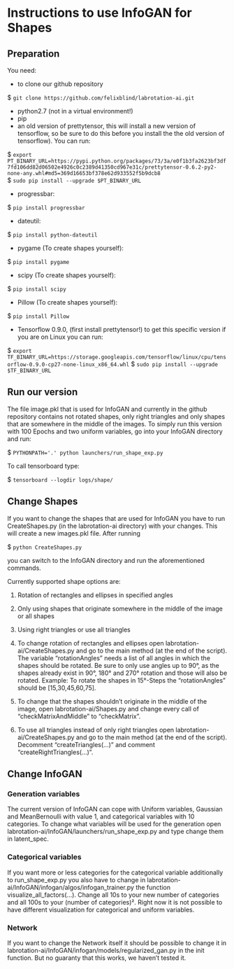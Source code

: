 # Instructions to use InfoGAN for Shapes

## Preparation
You need:
* to clone our github repository

$ `git clone https://github.com/felixblind/labrotation-ai.git`

* python2.7 (not in a virtual environment!)
* pip
* an old version of prettytensor, this will install a new version of tensorflow, so be sure to do this before you install the the old version of tensorflow). You can run:

$ `export PT_BINARY_URL=https://pypi.python.org/packages/73/3a/e0f1b3fa2623bf3df7fd106dd82d06502e4926c0c2389d41350cd967e31c/prettytensor-0.6.2-py2-none-any.whl#md5=369d16653bf378e62d933552f5b9dcb8`                   
$ `sudo pip install --upgrade $PT_BINARY_URL`

* progressbar:

$ `pip install progressbar`

* dateutil:

$ `pip install python-dateutil`

* pygame (To create shapes yourself):

$ `pip install pygame`

* scipy (To create shapes yourself):

$ `pip install scipy`

* Pillow (To create shapes yourself):

$ `pip install Pillow`

* Tensorflow 0.9.0, (first install prettytensor!) to get this specific version if you are on Linux you can run:
		
$ `export TF_BINARY_URL=https://storage.googleapis.com/tensorflow/linux/cpu/tensorflow-0.9.0-cp27-none-linux_x86_64.whl`                  $ `sudo pip install --upgrade $TF_BINARY_URL`

## Run our version
The file image.pkl that is used for InfoGAN and currently in the github repository contains not rotated shapes, only right triangles and only shapes that are somewhere in the middle of the images. To simply run this version with 100 Epochs and two uniform variables, go into your InfoGAN directory and run:

$ `PYTHONPATH='.' python launchers/run_shape_exp.py`

To call tensorboard type:

$ `tensorboard --logdir logs/shape/`

## Change Shapes
If you want to change the shapes that are used for InfoGAN you have to run CreateShapes.py (in the labrotation-ai directory) with your changes. This will create a new images.pkl file. After running 

$ `python CreateShapes.py`

you can switch to the InfoGAN directory and run the aforementioned commands.

Currently supported shape options are:
1. Rotation of rectangles and ellipses in specified angles
2. Only using shapes that originate somewhere in the middle of the image or all shapes
3. Using right triangles or use all triangles

1. To change rotation of rectangles and ellipses open labrotation-ai/CreateShapes.py and go to the main method (at the end of the script). The variable “rotationAngles” needs a list of all angles in which the shapes should be rotated. Be sure to only use angles up to 90°, as the shapes already exist in 90°, 180° and 270° rotation and those will also be rotated. Example: To rotate the shapes in 15°-Steps the “rotationAngles” should be [15,30,45,60,75].

2. To change that the shapes shouldn’t originate in the middle of the image, open labrotation-ai/Shapes.py and change every call of “checkMatrixAndMiddle” to “checkMatrix”.

3. To use all triangles instead of only right triangles open labrotation-ai/CreateShapes.py and go to the main method (at the end of the script). Decomment “createTriangles(...)” and comment “createRightTriangles(...)”.

## Change InfoGAN
### Generation variables
The current version of InfoGAN can cope with Uniform variables, Gaussian and MeanBernoulli with value 1, and categorical variables with 10 categories. To change what variables will be used for the generation open labrotation-ai/InfoGAN/launchers/run_shape_exp.py and type change them in latent_spec.

### Categorical variables
If you want more or less categories for the categorical variable additionally to run_shape_exp.py you also have to change in labrotation-ai/InfoGAN/infogan/algos/infogan_trainer.py the function visualize_all_factors(...). Change all 10s to your new number of categories and all 100s to your (number of categories)². Right now it is not possible to have different visualization for categorical and uniform variables.

### Network
If you want to change the Network itself it should be possible to change it in labrotation-ai/InfoGAN/infogan/models/regularized_gan.py in the init function. But no guaranty that this works, we haven’t tested it.
